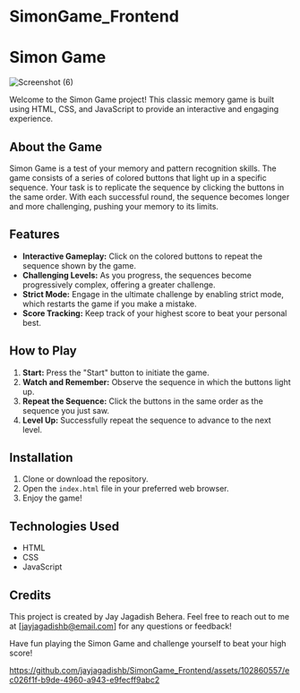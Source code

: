 # SimonGame_Frontend

# Simon Game

![Screenshot (6)](https://github.com/jayjagadishb/SimonGame_Frontend/assets/102860557/e5c5e853-bcb0-4f89-b494-40ac533b0b12)


Welcome to the Simon Game project! This classic memory game is built using HTML, CSS, and JavaScript to provide an interactive and engaging experience.

## About the Game
Simon Game is a test of your memory and pattern recognition skills. The game consists of a series of colored buttons that light up in a specific sequence. Your task is to replicate the sequence by clicking the buttons in the same order. With each successful round, the sequence becomes longer and more challenging, pushing your memory to its limits.

## Features
- **Interactive Gameplay:** Click on the colored buttons to repeat the sequence shown by the game.
- **Challenging Levels:** As you progress, the sequences become progressively complex, offering a greater challenge.
- **Strict Mode:** Engage in the ultimate challenge by enabling strict mode, which restarts the game if you make a mistake.
- **Score Tracking:** Keep track of your highest score to beat your personal best.

## How to Play
1. **Start:** Press the "Start" button to initiate the game.
2. **Watch and Remember:** Observe the sequence in which the buttons light up.
3. **Repeat the Sequence:** Click the buttons in the same order as the sequence you just saw.
4. **Level Up:** Successfully repeat the sequence to advance to the next level.

## Installation
1. Clone or download the repository.
2. Open the `index.html` file in your preferred web browser.
3. Enjoy the game!

## Technologies Used
- HTML
- CSS
- JavaScript

## Credits
This project is created by Jay Jagadish Behera. Feel free to reach out to me at [jayjagadishb@email.com] for any questions or feedback!

Have fun playing the Simon Game and challenge yourself to beat your high score!



https://github.com/jayjagadishb/SimonGame_Frontend/assets/102860557/ec026f1f-b9de-4960-a943-e9fecff9abc2

